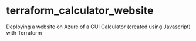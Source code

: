 # terraform_calculator_website

Deploying a website on Azure of a GUI Calculator (created using Javascript) with Terraform 